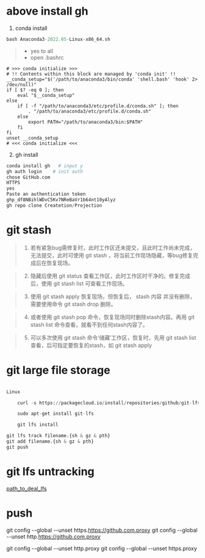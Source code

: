 # above install gh

1. conda install 
```python
bash Anaconda3-2022.05-Linux-x86_64.sh
```
> * yes to all
> * open .bashrc
```
# >>> conda initialize >>>
# !! Contents within this block are managed by 'conda init' !!
__conda_setup="$('/path/to/anaconda3/bin/conda' 'shell.bash' 'hook' 2> /dev/null)"
if [ $? -eq 0 ]; then
    eval "$__conda_setup"
else
    if [ -f "/path/to/anaconda3/etc/profile.d/conda.sh" ]; then
        . "/path/to/anaconda3/etc/profile.d/conda.sh"
    else
        export PATH="/path/to/anaconda3/bin:$PATH"
    fi
fi
unset __conda_setup
# <<< conda initialize <<<

```
2. gh install

```python
conda install gh   # input y 
gh auth login    # init auth
chose GitHub.com
HTTPS
yes
Paste an authentication token
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
gh repo clone Createtion/Projection
```

# git stash

> 1. 若有紧急bug需修复时，此时工作区还未提交，且此时工作尚未完成，无法提交，此时可使用 git stash ，将当前工作现场隐藏，等bug修复完成后在恢复现场。

> 2. 隐藏后使用 git status 查看工作区，此时工作区时干净的。修复完成后，使用 git stash list 可查看工作现场。

> 3. 使用 git stash apply 恢复现场，但恢复后， stash 内容 并没有删除，需要使用命令 git stash drop 删除。

> 4. 或者使用 git stash pop 命令，恢复现场同时删除stash内容。再用 git stash list 命令查看，就看不到任何stash内容了。

> 5. 可以多次使用 git stash 命令‘储藏’工作区，恢复时，先用 git stash list 查看，后可指定要恢复的stash，如 git stash apply 

# git large file storage

```python

Linux

    curl -s https://packagecloud.io/install/repositories/github/git-lfs/script.deb.sh | sudo bash

    sudo apt-get install git-lfs

    git lfs install
```

```python
git lfs track filename.{sh & gz & pth}
git add filename.{sh & gz & pth}
git push
```

# git lfs untracking

[path_to_deal_lfs](https://www.zhihu.com/question/459526905/answer/2618299680)

# push
git config --global  --unset https.https://github.com.proxy 
git config --global  --unset http.https://github.com.proxy 

git config --global --unset http.proxy 
git config --global --unset https.proxy
